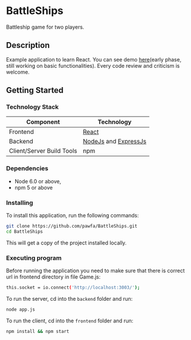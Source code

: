 # BattleShips
Battleship game for two players.

## Description

Example application to learn React. You can see demo [here](http://battleships.pawfa.usermd.net/)(early phase, still working on basic functionalities). Every code review and criticism is welcome.


## Getting Started

### Technology Stack
Component                   | Technology
---                         | ---
Frontend                    | [React](https://github.com/facebook/react/)
Backend                     | [NodeJs](https://nodejs.org/en/) and [ExpressJs](https://expressjs.com/)
Client/Server Build Tools   | npm


### Dependencies

- Node 6.0 or above,
- npm 5 or above

### Installing

To install this application, run the following commands:
```bash
git clone https://github.com/pawfa/BattleShips.git
cd BattleShips
```
This will get a copy of the project installed locally.

### Executing program
Before running the application you need to make sure that there is correct url in frontend directory in file Game.js:
```bash
this.socket = io.connect('http://localhost:3003/');
```

To run the server, cd into the `backend` folder and run:
 
```bash
node app.js
```
To run the client, cd into the `frontend` folder and run:
 
```bash
npm install && npm start
```
